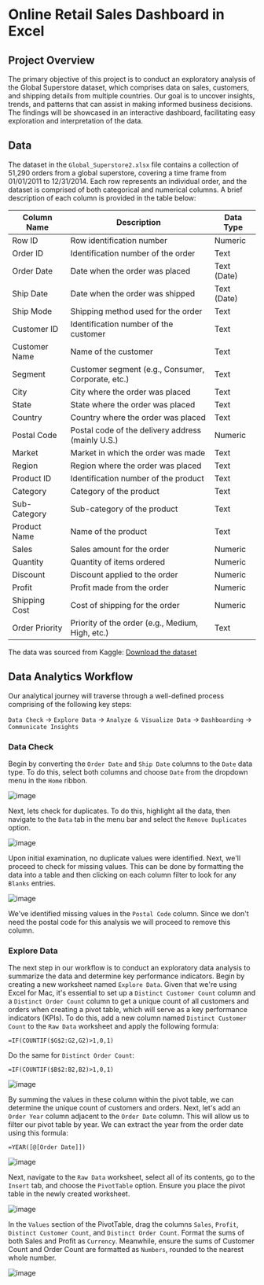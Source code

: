 # Online Retail Sales Dashboard in Excel
## Project Overview 
The primary objective of this project is to conduct an exploratory analysis of the Global Superstore dataset, which comprises data on sales, customers, and shipping details from multiple countries. Our goal is to uncover insights, trends, and patterns that can assist in making informed business decisions. The findings will be showcased in an interactive dashboard, facilitating easy exploration and interpretation of the data.
## Data
The dataset in the `Global_Superstore2.xlsx` file contains a collection of 51,290 orders from a global superstore, covering a time frame from 01/01/2011 to 12/31/2014. Each row represents an individual order, and the dataset is comprised of both categorical and numerical columns. A brief description of each column is provided in the table below:

| Column Name    | Description                                             | Data Type      |
| -------------- | ------------------------------------------------------- | -------------- |
| Row ID         | Row identification number                               | Numeric        |
| Order ID       | Identification number of the order                      | Text           |
| Order Date     | Date when the order was placed                          | Text (Date)    |
| Ship Date      | Date when the order was shipped                         | Text (Date)    |
| Ship Mode      | Shipping method used for the order                      | Text           |
| Customer ID    | Identification number of the customer                   | Text           |
| Customer Name  | Name of the customer                                    | Text           |
| Segment        | Customer segment (e.g., Consumer, Corporate, etc.)      | Text           |
| City           | City where the order was placed                         | Text           |
| State          | State where the order was placed                        | Text           |
| Country        | Country where the order was placed                      | Text           |
| Postal Code    | Postal code of the delivery address (mainly U.S.)       | Numeric        |
| Market         | Market in which the order was made                      | Text           |
| Region         | Region where the order was placed                       | Text           |
| Product ID     | Identification number of the product                    | Text           |
| Category       | Category of the product                                 | Text           |
| Sub-Category   | Sub-category of the product                             | Text           |
| Product Name   | Name of the product                                     | Text           |
| Sales          | Sales amount for the order                              | Numeric        |
| Quantity       | Quantity of items ordered                               | Numeric        |
| Discount       | Discount applied to the order                           | Numeric        |
| Profit         | Profit made from the order                              | Numeric        |
| Shipping Cost  | Cost of shipping for the order                          | Numeric        |
| Order Priority | Priority of the order (e.g., Medium, High, etc.)        | Text           |

The data was sourced from Kaggle:
[Download the dataset](https://www.kaggle.com/datasets/apoorvaappz/global-super-store-dataset/data)
## Data Analytics Workflow

Our analytical journey will traverse through a well-defined process comprising of the following key steps:

`Data Check` → `Explore Data` → `Analyze & Visualize Data` → `Dashboarding` → `Communicate Insights`
### Data Check
Begin by converting the `Order Date` and `Ship Date` columns to the `Date` data type. To do this, select both columns and choose `Date` from the dropdown menu in the `Home` ribbon. 

![image](images/DateType.png)

Next, lets check for duplicates. To do this, highlight all the data, then navigate to the `Data` tab in the menu bar and select the `Remove Duplicates` option.

![image](images/removing_duplicates.png)

Upon initial examination, no duplicate values were identified. Next, we'll proceed to check for missing values. This can be done by formatting the data into a table and then clicking on each column filter to look for any `Blanks` entries.

![image](images/missing_values.png)

We've identified missing values in the `Postal Code` column. Since we don't need the postal code for this analysis we will proceed to remove this column. 
### Explore Data
The next step in our workflow is to conduct an exploratory data analysis to summarize the data and determine key performance indicators. Begin by creating a new worksheet named `Explore Data`. Given that we're using Excel for Mac, it's essential to set up a `Distinct Customer Count` column and a `Distinct Order Count` column to get a unique count of all customers and orders when creating a pivot table, which will serve as a key performance indicators (KPIs). To do this, add a new column named `Distinct Customer Count` to the `Raw Data` worksheet and apply the following formula:
```excel
=IF(COUNTIF($G$2:G2,G2)>1,0,1)
```
Do the same for `Distinct Order Count`:
```excel
=IF(COUNTIF($B$2:B2,B2)>1,0,1)
```
![image](images/distinct.png)

By summing the values in these column within the pivot table, we can determine the unique count of customers and orders. Next, let's add an `Order Year` column adjacent to the `Order Date` column. This will allow us to filter our pivot table by year. We can extract the year from the order date using this formula:
```excel
=YEAR([@[Order Date]])
```

![image](images/OrderYear.png)

Next, navigate to the `Raw Data` worksheet, select all of its contents, go to the `Insert` tab, and choose the `PivotTable` option. Ensure you place the pivot table in the newly created worksheet.

![image](images/PivotTable1.png)

In the `Values` section of the PivotTable, drag the columns `Sales`, `Profit`, `Distinct Customer Count`, and `Distinct Order Count`. Format the sums of both Sales and Profit as `Currency`. Meanwhile, ensure the sums of Customer Count and Order Count are formatted as `Numbers`, rounded to the nearest whole number.

![image](images/KPIs.png)


